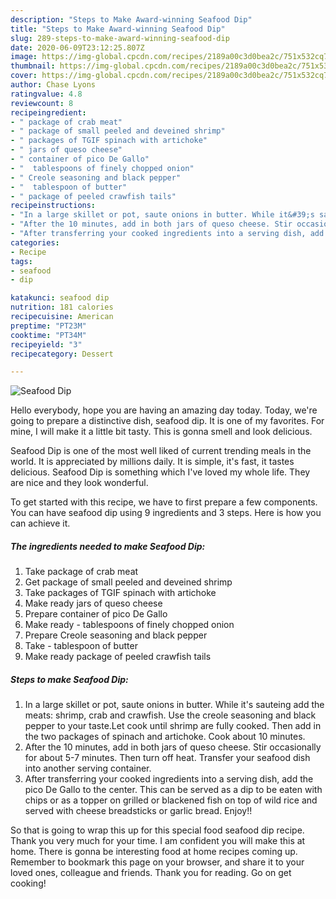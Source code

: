 ```yaml
---
description: "Steps to Make Award-winning Seafood Dip"
title: "Steps to Make Award-winning Seafood Dip"
slug: 289-steps-to-make-award-winning-seafood-dip
date: 2020-06-09T23:12:25.807Z
image: https://img-global.cpcdn.com/recipes/2189a00c3d0bea2c/751x532cq70/seafood-dip-recipe-main-photo.jpg
thumbnail: https://img-global.cpcdn.com/recipes/2189a00c3d0bea2c/751x532cq70/seafood-dip-recipe-main-photo.jpg
cover: https://img-global.cpcdn.com/recipes/2189a00c3d0bea2c/751x532cq70/seafood-dip-recipe-main-photo.jpg
author: Chase Lyons
ratingvalue: 4.8
reviewcount: 8
recipeingredient:
- " package of crab meat"
- " package of small peeled and deveined shrimp"
- " packages of TGIF spinach with artichoke"
- " jars of queso cheese"
- " container of pico De Gallo"
- "  tablespoons of finely chopped onion"
- " Creole seasoning and black pepper"
- "  tablespoon of butter"
- " package of peeled crawfish tails"
recipeinstructions:
- "In a large skillet or pot, saute onions in butter. While it&#39;s sauteing add the meats: shrimp, crab and crawfish. Use the creole seasoning and black pepper to your taste.Let cook until shrimp are fully cooked. Then add in the two packages of spinach and artichoke. Cook about 10 minutes."
- "After the 10 minutes, add in both jars of queso cheese. Stir occasionally for about 5-7 minutes. Then turn off heat. Transfer your seafood dish into another serving container."
- "After transferring your cooked ingredients into a serving dish, add the pico De Gallo to the center. This can be served as a dip to be eaten with chips or as a topper on grilled or blackened fish on top of wild rice and served with cheese breadsticks or garlic bread. Enjoy!!"
categories:
- Recipe
tags:
- seafood
- dip

katakunci: seafood dip 
nutrition: 181 calories
recipecuisine: American
preptime: "PT23M"
cooktime: "PT34M"
recipeyield: "3"
recipecategory: Dessert

---
```



![Seafood Dip](https://img-global.cpcdn.com/recipes/2189a00c3d0bea2c/751x532cq70/seafood-dip-recipe-main-photo.jpg)

Hello everybody, hope you are having an amazing day today. Today, we're going to prepare a distinctive dish, seafood dip. It is one of my favorites. For mine, I will make it a little bit tasty. This is gonna smell and look delicious.

Seafood Dip is one of the most well liked of current trending meals in the world. It is appreciated by millions daily. It is simple, it's fast, it tastes delicious. Seafood Dip is something which I've loved my whole life. They are nice and they look wonderful.




To get started with this recipe, we have to first prepare a few components. You can have seafood dip using 9 ingredients and 3 steps. Here is how you can achieve it.

<!--inarticleads1-->

##### The ingredients needed to make Seafood Dip:

1. Take  package of crab meat
1. Get  package of small peeled and deveined shrimp
1. Take  packages of TGIF spinach with artichoke
1. Make ready  jars of queso cheese
1. Prepare  container of pico De Gallo
1. Make ready  - tablespoons of finely chopped onion
1. Prepare  Creole seasoning and black pepper
1. Take  - tablespoon of butter
1. Make ready  package of peeled crawfish tails




<!--inarticleads2-->

##### Steps to make Seafood Dip:

1. In a large skillet or pot, saute onions in butter. While it&#39;s sauteing add the meats: shrimp, crab and crawfish. Use the creole seasoning and black pepper to your taste.Let cook until shrimp are fully cooked. Then add in the two packages of spinach and artichoke. Cook about 10 minutes.
1. After the 10 minutes, add in both jars of queso cheese. Stir occasionally for about 5-7 minutes. Then turn off heat. Transfer your seafood dish into another serving container.
1. After transferring your cooked ingredients into a serving dish, add the pico De Gallo to the center. This can be served as a dip to be eaten with chips or as a topper on grilled or blackened fish on top of wild rice and served with cheese breadsticks or garlic bread. Enjoy!!




So that is going to wrap this up for this special food seafood dip recipe. Thank you very much for your time. I am confident you will make this at home. There is gonna be interesting food at home recipes coming up. Remember to bookmark this page on your browser, and share it to your loved ones, colleague and friends. Thank you for reading. Go on get cooking!
